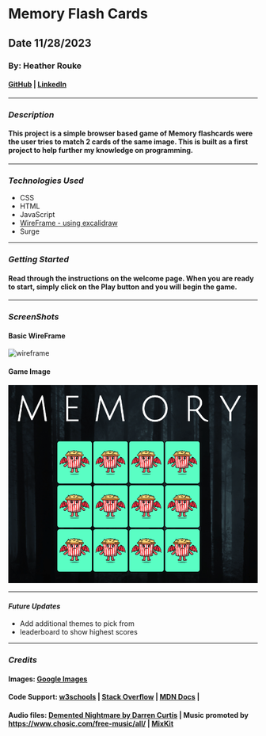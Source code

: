 # Memory Flash Cards

## Date 11/28/2023

### By: Heather Rouke

#### [GitHub](https://github.com/heathervalene) | [LinkedIn](https://www.linkedin.com/in/heather-rouke-069347b7/)

***

### **_Description_**

#### This project is a simple browser based game of Memory flashcards were the user tries to match 2 cards of the same image. This is built as a first project to help further my knowledge on programming. 

***

### **_Technologies Used_**

- CSS
- HTML
- JavaScript
- [WireFrame - using excalidraw](https://excalidraw.com/#json=hwr8W7nfvJZPccWZsMMpa,LW57FTZ6vMmCdsE_cR08VA)
- Surge



***

### **_Getting Started_**

#### Read through the instructions on the welcome page. When you are ready to start, simply click on the Play button and you will begin the game.

***

### **_ScreenShots_**

#### Basic WireFrame

![wireframe](https://i.imgur.com/lEWZncX.png)



#### Game Image

![game](/images/game_image.png)



***

#### **_Future Updates_**

- Add additional themes to pick from 
- leaderboard to show highest scores



***

### **_Credits_**

#### Images: [Google Images](https://google.com)

#### Code Support: [w3schools](https://w3schools.com) | [Stack Overflow](https://stackoverflow.com) | [MDN Docs](https://https://developer.mozilla.org/en-US/) | 

#### Audio files: [Demented Nightmare by Darren Curtis](https://www.darrencurtismusic.com/) | Music promoted by https://www.chosic.com/free-music/all/ | [MixKit](https://mixkit.co/free-sound-effects/)

 